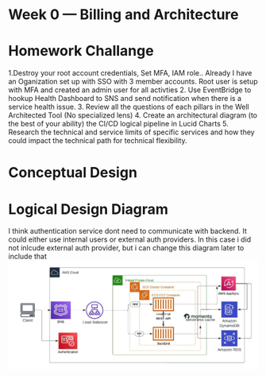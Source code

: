 # Week 0 — Billing and Architecture

# Homework Challange
1.Destroy your root account credentials, Set MFA, IAM role.. Already I have an Oganization set up with SSO with 3 member accounts. Root user is setup with MFA and created an admin user for all activties
2. Use EventBridge to hookup Health Dashboard to SNS and send notification when there is a service health issue.
3. Review all the questions of each pillars in the Well Architected Tool (No specialized lens)
4. Create an architectural diagram (to the best of your ability) the CI/CD logical pipeline in Lucid Charts
5. Research the technical and service limits of specific services and how they could impact the technical path for technical flexibility. 

# Conceptual Design 

# Logical Design Diagram
I think authentication service dont need to communicate with backend. It could either use internal users or external auth providers. In this case i did not inlcude external auth provider, but i can change this diagram later to include that
![This is an image](Crudder_Logical_Diagram.jpeg)

